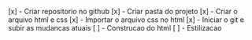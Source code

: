 [x] - Criar repositorio no github 
[x] - Criar pasta do projeto
[x] - Criar o arquivo html e css
[x] - Importar o arquivo css no html
[x] - Iniciar o git e subir as mudancas atuais
[ ] - Construcao do html
[ ] - Estilizacao